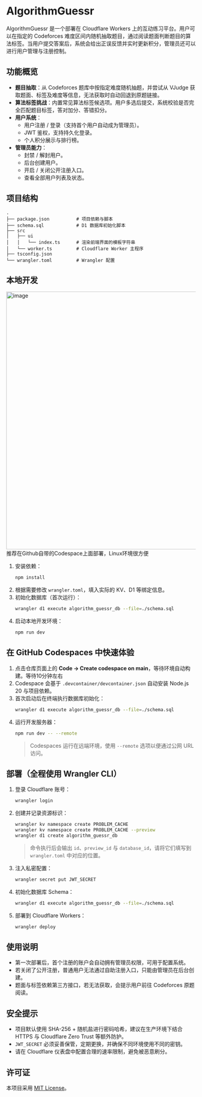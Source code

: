 # AlgorithmGuessr

AlgorithmGuessr 是一个部署在 Cloudflare Workers 上的互动练习平台。用户可以在指定的 Codeforces 难度区间内随机抽取题目，通过阅读题面判断题目的算法标签。当用户提交答案后，系统会给出正误反馈并实时更新积分，管理员还可以进行用户管理与注册控制。

## 功能概览

- **题目抽取**：从 Codeforces 题库中按指定难度随机抽题，并尝试从 VJudge 获取题面、标签及难度等信息，无法获取时自动回退到原题链接。
- **算法标签挑战**：内置常见算法标签候选项。用户多选后提交，系统校验是否完全匹配题目标签，答对加分、答错扣分。
- **用户系统**：
  - 用户注册 / 登录（支持首个用户自动成为管理员）。
  - JWT 鉴权，支持持久化登录。
  - 个人积分展示与排行榜。
- **管理员能力**：
  - 封禁 / 解封用户。
  - 后台创建用户。
  - 开启 / 关闭公开注册入口。
  - 查看全部用户列表及状态。

## 项目结构

```
.
├── package.json          # 项目依赖与脚本
├── schema.sql            # D1 数据库初始化脚本
├── src
│   ├── ui
│   │   └── index.ts      # 渲染前端界面的模板字符串
│   └── worker.ts         # Cloudflare Worker 主程序
├── tsconfig.json
└── wrangler.toml         # Wrangler 配置
```

## 本地开发

<img width="934" height="686" alt="image" src="https://github.com/user-attachments/assets/6021b6a5-612e-4237-891e-2831b0a2eec9" />
推荐在Github自带的Codespace上面部署，Linux环境很方便

1. 安装依赖：
   ```bash
   npm install
   ```
2. 根据需要修改 `wrangler.toml`，填入实际的 KV、D1 等绑定信息。
3. 初始化数据库（首次运行）：
   ```bash
   wrangler d1 execute algorithm_guessr_db --file=./schema.sql
   ```
4. 启动本地开发环境：
   ```bash
   npm run dev
   ```

## 在 GitHub Codespaces 中快速体验

1. 点击仓库页面上的 **Code → Create codespace on main**，等待环境自动构建。等待10分钟左右
2. Codespace 会基于 `.devcontainer/devcontainer.json` 自动安装 Node.js 20 与项目依赖。
3. 首次启动后在终端执行数据库初始化：
   ```bash
   wrangler d1 execute algorithm_guessr_db --file=./schema.sql
   ```
4. 运行开发服务器：
   ```bash
   npm run dev -- --remote
   ```
   > Codespaces 运行在远端环境，使用 `--remote` 选项以便通过公网 URL 访问。

## 部署（全程使用 Wrangler CLI）

1. 登录 Cloudflare 账号：
   ```bash
   wrangler login
   ```
2. 创建并记录资源标识：
   ```bash
   wrangler kv namespace create PROBLEM_CACHE
   wrangler kv namespace create PROBLEM_CACHE --preview
   wrangler d1 create algorithm_guessr_db
   ```
   > 命令执行后会输出 `id`、`preview_id` 与 `database_id`，请将它们填写到 `wrangler.toml` 中对应的位置。
3. 注入私密配置：
   ```bash
   wrangler secret put JWT_SECRET
   ```
4. 初始化数据库 Schema：
   ```bash
   wrangler d1 execute algorithm_guessr_db --file=./schema.sql
   ```
5. 部署到 Cloudflare Workers：
   ```bash
   wrangler deploy
   ```

## 使用说明

- 第一次部署后，首个注册的账户会自动拥有管理员权限，可用于配置系统。
- 若关闭了公开注册，普通用户无法通过自助注册入口，只能由管理员在后台创建。
- 题面与标签依赖第三方接口，若无法获取，会提示用户前往 Codeforces 原题阅读。

## 安全提示

- 项目默认使用 SHA-256 + 随机盐进行密码哈希，建议在生产环境下结合 HTTPS 与 Cloudflare Zero Trust 等额外防护。
- `JWT_SECRET` 必须妥善保管，定期更换，并确保不同环境使用不同的密钥。
- 请在 Cloudflare 仪表盘中配置合理的速率限制，避免被恶意刷分。

## 许可证

本项目采用 [MIT License](./LICENSE)。
